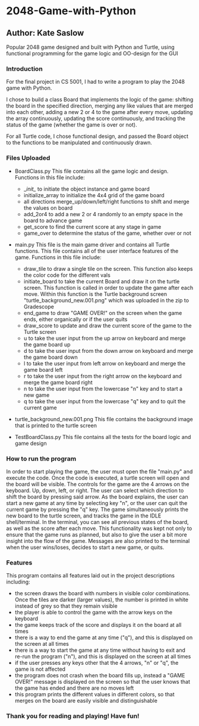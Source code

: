 # 2048-Game-with-Python
## Author: Kate Saslow

Popular 2048 game designed and built with Python and Turtle, using functional programming for the game logic and OO-design for the GUI

### Introduction

For the final project in CS 5001, I had to write a program to play the 2048 game with Python. 

I chose to build a class Board that implements the logic of the game: shifting the board in the specified direction, merging any like values that are merged into each other, adding a new 2 or 4 to the game after every move, updating the array continuously, updating the score continuously, and tracking the status of the game (whether the game is over or not). 

For all Turtle code, I chose functional design, and passed the Board object to the functions to be manipulated and continuously drawn. 

### Files Uploaded

- BoardClass.py
This file contains all the game logic and design. 
Functions in this file include:
	- \__init\__ to initiate the object instance and game board
	- initialize_array to initialize the 4x4 grid of the game board
	- all directions merge_up/down/left/right functions to shift and merge the values on board
	- add_2or4 to add a new 2 or 4 randomly to an empty space in the board to advance game
	- get_score to find the current score at any stage in game
	- game_over to determine the status of the game, whether over or not

- main.py
This file is the main game driver and contains all Turtle functions. This file contains all of the user interface features of the game.
Functions in this file include:
	- draw_tile to draw a single tile on the screen. This function also keeps the color code for the different vals
	- initiate_board to take the current Board and draw it on the turtle screen. This function is called in order to update the game after each move. Within this function is the Turtle background screen "turtle_background_new.001.png" which was uploaded in the zip to Gradescope
	- end_game to draw "GAME OVER!" on the screen when the game ends, either organically or if the user quits
	- draw_score to update and draw the current score of the game to the Turtle screen
	- u to take the user input from the up arrow on keyboard and merge the game board up
	- d to take the user input from the down arrow on keyboard and merge the game board down
	- l to take the user input from left arrow on keyboard and merge the game board left
	- r to take the user input from the right arrow on the keyboard and merge the game board right
	- n to take the user input from the lowercase "n" key and to start a new game
	- q to take the user input from the lowercase "q" key and to quit the current game
	
- turtle_background_new.001.png
This file contains the background image that is printed to the turtle screen

- TestBoardClass.py
This file contains all the tests for the board logic and game design

### How to run the program 
In order to start playing the game, the user must open the file "main.py" and execute the code. Once the code is executed, a turtle screen will open and the board will be visible. The controls for the game are the 4 arrows on the keyboard. Up, down, left, or right. The user can select which direction to shift the board by pressing said arrow. As the board explains, the user can start a new game at any time by selecting key "n", or the user can quit the current game by pressing the "q" key. The game simultaneously prints the new board to the turtle screen, and tracks the game in the IDLE shell/terminal. In the terminal, you can see all previous states of the board, as well as the score after each move. This functionality was kept not only to ensure that the game runs as planned, but also to give the user a bit more insight into the flow of the game. Messages are also printed to the terminal when the user wins/loses, decides to start a new game, or quits. 

### Features 
This program contains all features laid out in the project descriptions including:
- the screen draws the board with numbers in visible color combinations. Once the tiles are darker (larger values), the number is printed in white instead of grey so that they remain visible
- the player is able to control the game with the arrow keys on the keyboard
- the game keeps track of the score and displays it on the board at all times
- there is a way to end the game at any time ("q"), and this is displayed on the screen at all times
- there is a way to start the game at any time without having to exit and re-run the program ("n"), and this is displayed on the screen at all times
- if the user presses any keys other that the 4 arrows, "n" or "q", the game is not affected
- the program does not crash when the board fills up, instead a "GAME OVER!" message is displayed on the screen so that the user knows that the game has ended and there are no moves left
- this program prints the different values in different colors, so that merges on the board are easily visible and distinguishable

### Thank you for reading and playing! Have fun! 
